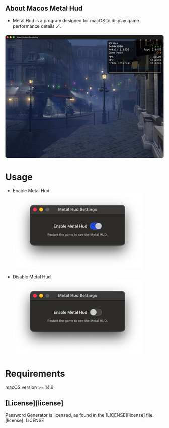## About Macos Metal Hud

-  Metal Hud is a program designed for macOS to display game performance details 🪄.

![](/Images/MetalHudAppDark.png)


# Usage

- Enable Metal Hud
![](/Images/WindowEnable.png)

- Disable Metal Hud
![](/Images/WindowDisable.png)

# Requirements
macOS version >= 14.6


## [License][license]
Password Generator is licensed, as found in the [LICENSE][license] file.
[license]: LICENSE
